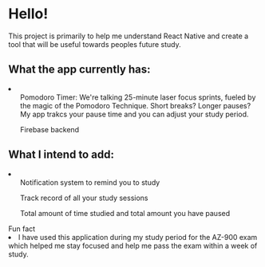 <h1>Hello!</h1>

This project is primarily to help me understand React Native and create a tool that will be useful towards peoples future study. <br>

<h2>What the app currently has:</h2>

<li>
  <ul>Pomodoro Timer: We're talking 25-minute laser focus sprints, fueled by the magic of the Pomodoro Technique. Short breaks? Longer pauses? My app trakcs your pause time and you can adjust your study period.
  </ul>
  <ul>Firebase backend</ul>
</li>

<h2>What I intend to add:</h2>
<li>
  <ul>
    Notification system to remind you to study
  </ul>
    <ul>
    Track record of all your study sessions
  </ul>
  <ul>
    Total amount of time studied and total amount you have paused
  </ul>
</li

  <h2>Fun fact</h2>
  <li>
  I have used this application during my study period for the AZ-900 exam which helped me stay focused and help me pass the exam within a week of study.
</li>
